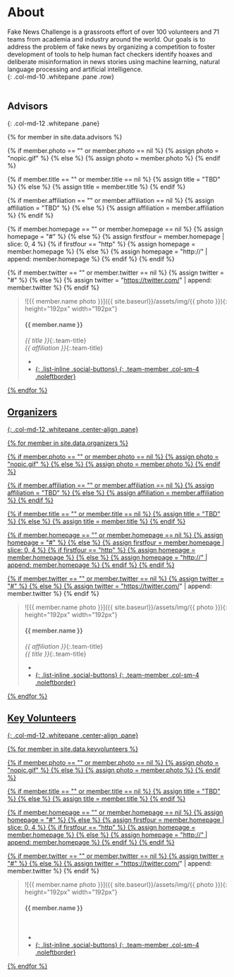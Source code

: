 

# About

<span class='row' markdown="1">
<div class='col-md-1'></div>
<div class='text-left' markdown="1">
Fake News Challenge is a grassroots effort of over 100 volunteers and 71 teams from academia and industry around the world. Our goals is to address the problem of fake news by organizing a competition to foster development of  tools to help human fact checkers identify hoaxes and deliberate misinformation in news stories using machine learning, natural language processing and artificial intelligence.
</div>
{: .col-md-10 .whitepane .pane .row}

<span class='row' markdown="1">

<br>
<br/>

## Advisors
{: .col-md-12 .whitepane .pane}
<br/>


{% for member in site.data.advisors %}

{% if member.photo == "" or member.photo == nil %}
 {% assign photo = "nopic.gif" %}
{% else %}
 {% assign photo = member.photo %}
{% endif %}

{% if member.title == "" or member.title == nil %}
 {% assign title = "TBD" %}
{% else %}
 {% assign title = member.title %}
{% endif %}

{% if member.affiliation == "" or member.affiliation == nil %}
 {% assign affiliation = "TBD" %}
{% else %}
 {% assign affiliation = member.affiliation %}
{% endif %}

{% if member.homepage == "" or member.homepage == nil %}
 {% assign homepage = "#" %}
{% else %}
 {% assign firstfour = member.homepage | slice: 0, 4 %}
 {% if firstfour == "http" %}
  {% assign homepage = member.homepage %}
 {% else %}
  {% assign homepage = "http://" | append: member.homepage %}
 {% endif %}
{% endif %}


{% if member.twitter == "" or member.twitter == nil %}
 {% assign twitter = "#" %}
{% else %}
 {% assign twitter = "https://twitter.com/" | append: member.twitter %}
{% endif %}


> ![{{ member.name photo }}]({{ site.baseurl}}/assets/img/{{ photo }}){: height="192px" width="192px"}
>
> #### {{ member.name }}
> *{{ title }}*{:.team-title} <br/>
> *{{ affiliation }}*{:.team-title} <br/>
>
> - <a href="{{ homepage }}"><i class="fa fa-home"></i>
> - <a href="{{ twitter }}"><i class="fa fa-twitter"></i>
> {: .list-inline .social-buttons}
{: .team-member .col-sm-4 .noleftborder}

{% endfor %}    

<span class='row' markdown="1">

## Organizers 
{: .col-md-12 .whitepane .center-align .pane}
<br/>

{% for member in site.data.organizers %}

{% if member.photo == "" or member.photo == nil %}
 {% assign photo = "nopic.gif" %}
{% else %}
 {% assign photo = member.photo %}
{% endif %}

{% if member.affiliation == "" or member.affiliation == nil %}
 {% assign affiliation = "TBD" %}
{% else %}
 {% assign affiliation = member.affiliation %}
{% endif %}


{% if member.title == "" or member.title == nil %}
 {% assign title = "TBD" %}
{% else %}
 {% assign title = member.title %}
{% endif %}

{% if member.homepage == "" or member.homepage == nil %}
 {% assign homepage = "#" %}
{% else %}
 {% assign firstfour = member.homepage | slice: 0, 4 %}
 {% if firstfour == "http" %}
  {% assign homepage = member.homepage %}
 {% else %}
  {% assign homepage = "http://" | append: member.homepage %}
 {% endif %}
{% endif %}


{% if member.twitter == "" or member.twitter == nil %}
 {% assign twitter = "#" %}
{% else %}
 {% assign twitter = "https://twitter.com/" | append: member.twitter %}
{% endif %}


> ![{{ member.name photo }}]({{ site.baseurl}}/assets/img/{{ photo }}){: height="192px" width="192px"}
>
> #### {{ member.name }}
> *{{ affiliation }}*{:.team-title} <br/>
> *{{ title }}*{:.team-title}
>
> - <a href="{{ homepage }}"><i class="fa fa-home"></i>
> - <a href="{{ twitter }}"><i class="fa fa-twitter"></i>
> {: .list-inline .social-buttons}
{: .team-member .col-sm-4 .noleftborder}

{% endfor %}





<span class='row' markdown="1">

## Key Volunteers
{: .col-md-12 .whitepane .center-align .pane}
<br/>

{% for member in site.data.keyvolunteers %}

{% if member.photo == "" or member.photo == nil %}
 {% assign photo = "nopic.gif" %}
{% else %}
 {% assign photo = member.photo %}
{% endif %}

{% if member.title == "" or member.title == nil %}
 {% assign title = "TBD" %}
{% else %}
 {% assign title = member.title %}
{% endif %}

{% if member.homepage == "" or member.homepage == nil %}
 {% assign homepage = "#" %}
{% else %}
 {% assign firstfour = member.homepage | slice: 0, 4 %}
 {% if firstfour == "http" %}
  {% assign homepage = member.homepage %}
 {% else %}
  {% assign homepage = "http://" | append: member.homepage %}
 {% endif %}
{% endif %}


{% if member.twitter == "" or member.twitter == nil %}
 {% assign twitter = "#" %}
{% else %}
 {% assign twitter = "https://twitter.com/" | append: member.twitter %}
{% endif %}


> ![{{ member.name photo }}]({{ site.baseurl}}/assets/img/{{ photo }}){: height="192px" width="192px"}
>
> #### {{ member.name }}
> <br>
>
> - <a href="{{ homepage }}"><i class="fa fa-home"></i>
> - <a href="{{ twitter }}"><i class="fa fa-twitter"></i>
> {: .list-inline .social-buttons}
{: .team-member .col-sm-4 .noleftborder}

{% endfor %}
